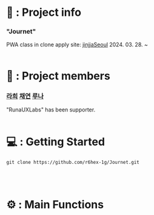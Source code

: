# 📂 : Project info
### "Journet"
PWA class in clone apply site: [jinjjaSeoul](https://jinjja-seoul.com/)
2024. 03. 28. ~
<br/>
<br/>

# 👥 : Project members
### <b>[라희](https://github.com/r6hex-1g)</b>  <b>[채연](https://github.com/meoritdol)</b> [루나](https://github.com/RunaUXLabs)
"RunaUXLabs" has been supporter.
<br/>
<br/>

# 💻 : Getting Started
    git clone https://github.com/r6hex-1g/Journet.git
<br/>
<br/>

# ⚙️ : Main Functions
